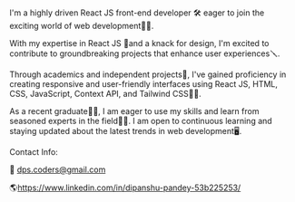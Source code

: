 I'm a highly driven React JS front-end developer 🛠 eager to join the exciting world of web development👨‍💻. 


With my expertise in React JS 💪and a knack for design, I'm excited to contribute to groundbreaking projects that enhance user experiences🪛.


Through academics and independent projects💼, I've gained proficiency in creating responsive and user-friendly interfaces using React JS, HTML, CSS, JavaScript, Context API, and Tailwind CSS👨‍🔧.


As a recent graduate👨‍🎓, I am eager to use my skills and learn from seasoned experts in the field👨‍🔬. I am open to continuous learning and staying updated about the latest trends in web development🖥.


Contact Info:

📩 dps.coders@gmail.com

 🌎https://www.linkedin.com/in/dipanshu-pandey-53b225253/
